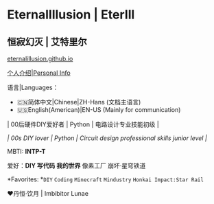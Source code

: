 # EternalIllusion | EterIll
## 恒寂幻灭 | 艾特里尔
[eternalillusion.github.io](https://eternalillusion.github.io/)

[个人介绍|Personal Info](https://eternalillusion.github.io/post/readaboutme/)

语言|Languages：
- 🇨🇳简体中文|Chinese|ZH-Hans (文档主语言)
- 🇺🇸English(American)|EN-US (Mainly for communication)

| 00后硬件DIY爱好者 | Python | 电路设计专业技能初级 |

*| 00s DIY lover | Python | Circuit design professional skills junior level |*

MBTI: **INTP-T**

爱好：**DIY 写代码 我的世界** 像素工厂 崩坏·星穹铁道

*Favorites: *`DIY` `Coding` `Minecraft` `Mindustry` `Honkai Impact:Star Rail`

❤️丹恒·饮月 | Imbibitor Lunae


<!---
EternalIllusion/EternalIllusion is a ✨ special ✨ repository because its `README.md` (this file) appears on your GitHub profile.
You can click the Preview link to take a look at your changes.
--->

